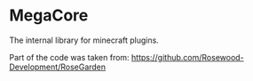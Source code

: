 # MegaCore
The internal library for minecraft plugins.

Part of the code was taken from: https://github.com/Rosewood-Development/RoseGarden

